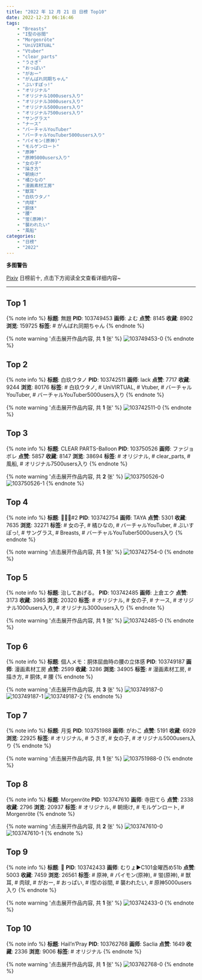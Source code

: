 ```yaml
---
title: "2022 年 12 月 21 日 日榜 Top10"
date: 2022-12-23 06:16:46
tags:
    - "Breasts"
    - "I型の谷間"
    - "Morgenröte"
    - "UniVIRTUAL"
    - "Vtuber"
    - "clear_parts"
    - "うさぎ"
    - "おっぱい"
    - "がおー"
    - "がんばれ同期ちゃん"
    - "ぶいすぽっ!"
    - "オリジナル"
    - "オリジナル1000users入り"
    - "オリジナル3000users入り"
    - "オリジナル5000users入り"
    - "オリジナル7500users入り"
    - "サングラス"
    - "ナース"
    - "バーチャルYouTuber"
    - "バーチャルYouTuber5000users入り"
    - "パイモン(原神)"
    - "モルゲンロート"
    - "原神"
    - "原神5000users入り"
    - "女の子"
    - "描き方"
    - "朝焼け"
    - "橘ひなの"
    - "漫画素材工房"
    - "獣耳"
    - "白玖ウタノ"
    - "肉球"
    - "胴体"
    - "腰"
    - "蛍(原神)"
    - "襲われたい"
    - "風船"
categories:
    - "日榜"
    - "2022"
---
```


<i class="fa fa-triangle-exclamation"></i>**多图警告**<i class="fa fa-triangle-exclamation"></i>

[Pixiv](https://www.pixiv.net/) 日榜前十, 点击下方阅读全文查看详细内容~

<!-- more -->

---

## Top 1

{% note info %}
**标题**: 無題
**PID**: 103749453 **画师**: よむ
**点赞**: 8145 **收藏**: 8902 **浏览**: 159725
**标签**: # がんばれ同期ちゃん
{% endnote %}

{% note warning '点击展开作品内容, 共 **1** 张' %}
![103749453-0](https://i.pixiv.re/img-original/img/2022/12/20/08/30/55/103749453_p0.png)
{% endnote %}

## Top 2

{% note info %}
**标题**: 白玖ウタノ
**PID**: 103742511 **画师**: lack
**点赞**: 7717 **收藏**: 9244 **浏览**: 80176
**标签**: # 白玖ウタノ, # UniVIRTUAL, # Vtuber, # バーチャルYouTuber, # バーチャルYouTuber5000users入り
{% endnote %}

{% note warning '点击展开作品内容, 共 **1** 张' %}
![103742511-0](https://i.pixiv.re/img-original/img/2022/12/20/00/00/19/103742511_p0.png)
{% endnote %}

## Top 3

{% note info %}
**标题**: CLEAR PARTS-Balloon
**PID**: 103750526 **画师**: ファジョボレ
**点赞**: 5857 **收藏**: 8147 **浏览**: 38694
**标签**: # オリジナル, # clear_parts, # 風船, # オリジナル7500users入り
{% endnote %}

{% note warning '点击展开作品内容, 共 **2** 张' %}
![103750526-0](https://i.pixiv.re/img-original/img/2022/12/20/10/19/13/103750526_p0.jpg)
![103750526-1](https://i.pixiv.re/img-original/img/2022/12/20/10/19/13/103750526_p1.jpg)
{% endnote %}

## Top 4

{% note info %}
**标题**: 🖤🐰🖤#2
**PID**: 103742754 **画师**: TAYA
**点赞**: 5301 **收藏**: 7635 **浏览**: 32271
**标签**: # 女の子, # 橘ひなの, # バーチャルYouTuber, # ぶいすぽっ!, # サングラス, # Breasts, # バーチャルYouTuber5000users入り
{% endnote %}

{% note warning '点击展开作品内容, 共 **1** 张' %}
![103742754-0](https://i.pixiv.re/img-original/img/2022/12/20/00/02/57/103742754_p0.jpg)
{% endnote %}

## Top 5

{% note info %}
**标题**: 治してあげる。
**PID**: 103742485 **画师**: 上倉エク
**点赞**: 3173 **收藏**: 3965 **浏览**: 20320
**标签**: # オリジナル, # 女の子, # ナース, # オリジナル1000users入り, # オリジナル3000users入り
{% endnote %}

{% note warning '点击展开作品内容, 共 **1** 张' %}
![103742485-0](https://i.pixiv.re/img-original/img/2022/12/20/00/00/14/103742485_p0.jpg)
{% endnote %}

## Top 6

{% note info %}
**标题**: 個人メモ：胴体屈曲時の腰の立体感
**PID**: 103749187 **画师**: 漫画素材工房
**点赞**: 2599 **收藏**: 3286 **浏览**: 34905
**标签**: # 漫画素材工房, # 描き方, # 胴体, # 腰
{% endnote %}

{% note warning '点击展开作品内容, 共 **3** 张' %}
![103749187-0](https://i.pixiv.re/img-original/img/2022/12/20/08/00/07/103749187_p0.jpg)
![103749187-1](https://i.pixiv.re/img-original/img/2022/12/20/08/00/07/103749187_p1.jpg)
![103749187-2](https://i.pixiv.re/img-original/img/2022/12/20/08/00/07/103749187_p2.jpg)
{% endnote %}

## Top 7

{% note info %}
**标题**: 月兎
**PID**: 103751988 **画师**: がわこ
**点赞**: 5191 **收藏**: 6929 **浏览**: 22925
**标签**: # オリジナル, # うさぎ, # 女の子, # オリジナル5000users入り
{% endnote %}

{% note warning '点击展开作品内容, 共 **1** 张' %}
![103751988-0](https://i.pixiv.re/img-original/img/2022/12/20/12/15/19/103751988_p0.png)
{% endnote %}

## Top 8

{% note info %}
**标题**: Morgenröte
**PID**: 103747610 **画师**: 寺田てら
**点赞**: 2338 **收藏**: 2796 **浏览**: 20937
**标签**: # オリジナル, # 朝焼け, # モルゲンロート, # Morgenröte
{% endnote %}

{% note warning '点击展开作品内容, 共 **2** 张' %}
![103747610-0](https://i.pixiv.re/img-original/img/2022/12/20/06/00/12/103747610_p0.jpg)
![103747610-1](https://i.pixiv.re/img-original/img/2022/12/20/06/00/12/103747610_p1.jpg)
{% endnote %}

## Top 9

{% note info %}
**标题**: 🐾
**PID**: 103742433 **画师**: むりょ▶C101金曜西め51b
**点赞**: 5003 **收藏**: 7459 **浏览**: 26561
**标签**: # 原神, # パイモン(原神), # 蛍(原神), # 獣耳, # 肉球, # がおー, # おっぱい, # I型の谷間, # 襲われたい, # 原神5000users入り
{% endnote %}

{% note warning '点击展开作品内容, 共 **1** 张' %}
![103742433-0](https://i.pixiv.re/img-original/img/2022/12/20/00/00/05/103742433_p0.png)
{% endnote %}

## Top 10

{% note info %}
**标题**: Hail’n’Pray
**PID**: 103762768 **画师**: Saclia
**点赞**: 1649 **收藏**: 2336 **浏览**: 9006
**标签**: # オリジナル
{% endnote %}

{% note warning '点击展开作品内容, 共 **1** 张' %}
![103762768-0](https://i.pixiv.re/img-original/img/2022/12/20/21/56/55/103762768_p0.png)
{% endnote %}
